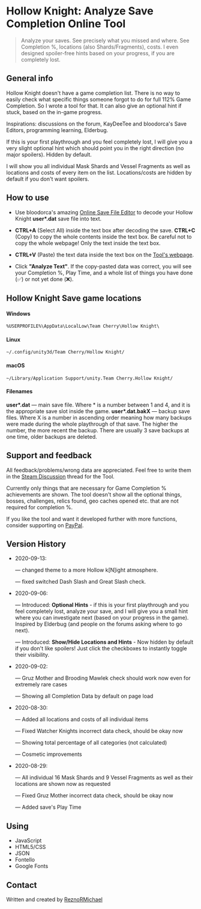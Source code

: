 # Hollow Knight: Analyze Save Completion Online Tool

> Analyze your saves. See precisely what you missed and where. See Completion %, locations (also Shards/Fragments), costs. I even designed spoiler-free hints based on your progress, if you are completely lost.

## General info

Hollow Knight doesn't have a game completion list. There is no way to easily check what specific things someone forgot to do for full 112% Game Completion. So I wrote a tool for that. It can also give an optional hint if stuck, based on the in-game progress.

Inspirations: discussions on the forum, KayDeeTee and bloodorca's Save Editors, programming learning, Elderbug.

If this is your first playthrough and you feel completely lost, I will give you a very slight optional hint which should point you in the right direction (no major spoilers). Hidden by default.

I will show you all individual Mask Shards and Vessel Fragments as well as locations and costs of every item on the list. Locations/costs are hidden by default if you don't want spoilers.

## How to use

* Use bloodorca's amazing [Online Save File Editor](https://bloodorca.github.io/hollow/) to decode your Hollow Knight **user\*.dat** save file into text.

* **CTRL+A** (Select All) inside the text box after decoding the save. **CTRL+C** (Copy) to copy the whole contents inside the text box. Be careful not to copy the whole webpage! Only the text inside the text box.

* **CTRL+V** (Paste) the text data inside the text box on the [Tool's webpage](http://reznortech.rf.gd/hollow-knight-completion/).

* Click **"Analyze Text"**. If the copy-pasted data was correct, you will see your Completion %, Play Time, and a whole list of things you have done (✅) or not yet done (❌).

## Hollow Knight Save game locations

#### Windows
`%USERPROFILE%\AppData\LocalLow\Team Cherry\Hollow Knight\`

#### Linux
`~/.config/unity3d/Team Cherry/Hollow Knight/`

#### macOS
`~/Library/Application Support/unity.Team Cherry.Hollow Knight/`

#### Filenames

**user\*.dat** — main save file. Where \* is a number between 1 and 4, and it is the appropriate save slot inside the game.
**user\*.dat.bakX** — backup save files. Where X is a number in ascending order meaning how many backups were made during the whole playthrough of that save. The higher the number, the more recent the backup. There are usually 3 save backups at one time, older backups are deleted.

## Support and feedback

All feedback/problems/wrong data are appreciated. Feel free to write them in the [Steam Discussion](https://steamcommunity.com/sharedfiles/filedetails/?id=2209910193) thread for the Tool.

Currently only things that are necessary for Game Completion % achievements are shown. The tool doesn't show all the optional things, bosses, challenges, relics found, geo caches opened etc. that are not required for completion %.

If you like the tool and want it developed further with more functions, consider supporting on [PayPal](https://www.paypal.me/ReznoRMichael).

## Version History

* 2020-09-13:

  — changed theme to a more Hollow k[N]ight atmosphere.

  — fixed switched Dash Slash and Great Slash check.

* 2020-09-06:

  — Introduced: **Optional Hints** - if this is your first playthrough and you feel completely lost, analyze your save, and I will give you a small hint where you can investigate next (based on your progress in the game). Inspired by Elderbug (and people on the forums asking where to go next).

  — Introduced: **Show/Hide Locations and Hints** - Now hidden by default if you don't like spoilers! Just click the checkboxes to instantly toggle their visibility.

* 2020-09-02:

  — Gruz Mother and Brooding Mawlek check should work now even for extremely rare cases

  — Showing all Completion Data by default on page load

* 2020-08-30:

  — Added all locations and costs of all individual items

  — Fixed Watcher Knights incorrect data check, should be okay now

  — Showing total percentage of all categories (not calculated)

  — Cosmetic improvements

* 2020-08-29:

  — All individual 16 Mask Shards and 9 Vessel Fragments as well as their locations are shown now as requested

  — Fixed Gruz Mother incorrect data check, should be okay now

  — Added save's Play Time

## Using

* JavaScript
* HTML5/CSS
* JSON
* Fontello
* Google Fonts

## Contact

Written and created by [ReznoRMichael](https://github.com/ReznoRMichael)
